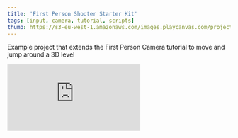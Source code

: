 ```yaml
---
title: 'First Person Shooter Starter Kit'
tags: [input, camera, tutorial, scripts]
thumb: https://s3-eu-west-1.amazonaws.com/images.playcanvas.com/projects/12/626211/DDDD48-image-75.jpg
---
```

Example project that extends the First Person Camera tutorial to move and jump around a 3D level
<div className="iframe-container">
    <iframe loading="lazy" src="https://playcanv.as/p/deRCEGms/" title="First Person Shooter Starter Kit" webkitallowfullscreen="true" mozallowfullscreen="true" allow="autoplay" allowfullscreen="true" allowvr="" scrolling="no" frameborder="0" />
</div>
